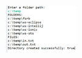 <img src="https://github.com/hiranfbcj/file5-isDirectory-isFile-mkdir/blob/main/readme.png" width=190>
